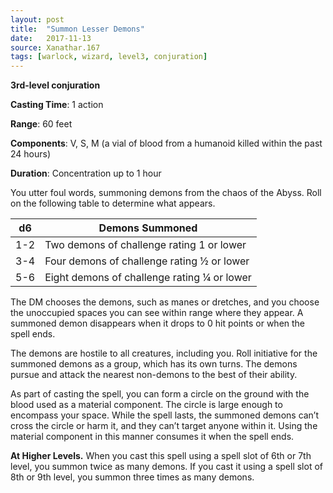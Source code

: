 ```yaml
---
layout: post
title:  "Summon Lesser Demons"
date:   2017-11-13
source: Xanathar.167
tags: [warlock, wizard, level3, conjuration]
---
```


**3rd-level conjuration**

**Casting Time**: 1 action

**Range**: 60 feet

**Components**: V, S, M (a vial of blood from a humanoid killed within the past 24 hours)

**Duration**: Concentration up to 1 hour

You utter foul words, summoning demons from the chaos of the Abyss. Roll on the following table to determine what appears. 

| d6       | Demons Summoned | 
|-------------------|--------|
| 1-2  |  Two demons of challenge rating 1 or lower   |     
| 3-4 |  Four demons of challenge rating ½ or lower  |    
| 5-6    | Eight demons of challenge rating ¼ or lower |    

The DM chooses the demons, such as manes or dretches, and you choose the unoccupied spaces you can see within range where they appear. A summoned demon disappears when it drops to 0 hit points or when the spell ends.

The demons are hostile to all creatures, including you. Roll initiative for the summoned demons as a group, which has its own turns. The demons pursue and attack the nearest non-demons to the best of their ability.
	
As part of casting the spell, you can form a circle on the ground with the blood used as a material component. The circle is large enough to encompass your space. While the spell lasts, the summoned demons can’t cross the circle or harm it, and they can’t target anyone within it. Using the material component in this manner consumes it when the spell ends. 


**At Higher Levels.** When you cast this spell using a spell slot of 6th or 7th level, you summon twice as many demons. If you cast it using a spell slot of 8th or 9th level, you summon three times as many demons.
